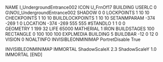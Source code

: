 NAME  I_UndergroundEntrance002
ICON U_FrnOf17
BUILDING
USERLC 0 G\NO\I_UndergroundEntrance002  SHADOW 0 0
LOCKPOINTS       1 10 10
CHECKPOINTS      1 10 10
BUILDLOCKPOINTS  1 10 10
SETANMPARAM -374 -269 1 0
LOCATION -374 -269 555 555
#STANDLO    1 1 0 0     
GEOMETRY 1 199 32
LIFE     65000
MATHERIAL 1 IRON
BUILDSTAGES 100
RECTANGLE    0 100 100 100
EXPLMEDIA BUILDING 5
BUILDBAR -12 0 12 0
VISION 0
NOALTINFO
INVISIBLEONMINIMAP
PortretDisable True

INVISIBLEONMINIMAP
IMMORTAL
ShadowScaleX 2.3
ShadowScaleY 1.0
IMMORTAL
[END]

